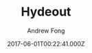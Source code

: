 ---
title: Hydeout
github: https://github.com/fongandrew/hydeout
demo: https://fongandrew.github.io/hydeout/
author: Andrew Fong
ssg:
  - Jekyll
cms:
  - No Cms
date: 2017-06-01T00:22:41.000Z
description: A refreshed version of Hyde for Jekyll 3.x
stale: false
---